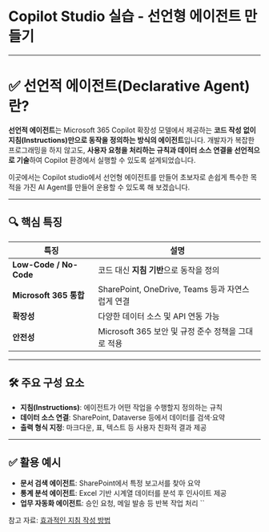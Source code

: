 # Copilot Studio 실습 - 선언형 에이전트 만들기
---

# ✅ 선언적 에이전트(Declarative Agent)란?

**선언적 에이전트**는 Microsoft 365 Copilot 확장성 모델에서 제공하는 **코드 작성 없이 지침(Instructions)만으로 동작을 정의하는 방식의 에이전트**입니다. 개발자가 복잡한 프로그래밍을 하지 않고도, **사용자 요청을 처리하는 규칙과 데이터 소스 연결을 선언적으로 기술**하여 Copilot 환경에서 실행할 수 있도록 설계되었습니다.

이곳에서는 Copilot studio에서 선언형 에이전트를 만들어 초보자로 손쉽게 특수한 목적을 가진 AI Agent를 만들어 운용할 수 있도록 해 보겠습니다.

---

## 🔍 핵심 특징
| 특징 | 설명 |
|------|------|
| **Low-Code / No-Code** | 코드 대신 **지침 기반**으로 동작을 정의 |
| **Microsoft 365 통합** | SharePoint, OneDrive, Teams 등과 자연스럽게 연결 |
| **확장성** | 다양한 데이터 소스 및 API 연동 가능 |
| **안전성** | Microsoft 365 보안 및 규정 준수 정책을 그대로 적용 |

---

## 🛠 주요 구성 요소
- **지침(Instructions)**: 에이전트가 어떤 작업을 수행할지 정의하는 규칙
- **데이터 소스 연결**: SharePoint, Dataverse 등에서 데이터를 검색·요약
- **출력 형식 지정**: 마크다운, 표, 텍스트 등 사용자 친화적 결과 제공

---

## ✅ 활용 예시
- **문서 검색 에이전트**: SharePoint에서 특정 보고서를 찾아 요약
- **통계 분석 에이전트**: Excel 기반 시계열 데이터를 분석 후 인사이트 제공
- **업무 자동화 에이전트**: 승인 요청, 메일 발송 등 반복 작업 처리
``

참고 자료: [효과적인 지침 작성 방법](https://learn.microsoft.com/en-us/microsoft-365-copilot/extensibility/declarative-agent-instructions)
